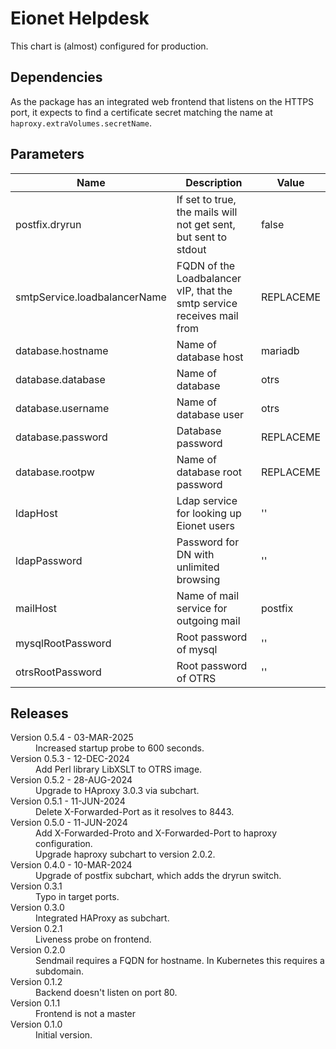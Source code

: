 # Eionet Helpdesk

This chart is (almost) configured for production.

## Dependencies

As the package has an integrated web frontend that listens on the HTTPS port, it
expects to find a certificate secret matching the name at `haproxy.extraVolumes.secretName`.

## Parameters

| Name | Description | Value |
| ---- | ----------- | ----- |
| postfix.dryrun | If set to true, the mails will not get sent, but sent to stdout | false |
| smtpService.loadbalancerName | FQDN of the Loadbalancer vIP, that the smtp service receives mail from | REPLACEME |
| database.hostname | Name of database host | mariadb |
| database.database | Name of database | otrs |
| database.username | Name of database user | otrs |
| database.password | Database password | REPLACEME |
| database.rootpw | Name of database root password | REPLACEME |
| ldapHost | Ldap service for looking up Eionet users| '' |
| ldapPassword | Password for DN with unlimited browsing | '' |
| mailHost | Name of mail service for outgoing mail | postfix |
| mysqlRootPassword | Root password of mysql | '' |
| otrsRootPassword | Root password of OTRS | '' |

## Releases

<dl>

  <dt>Version 0.5.4 - 03-MAR-2025</dt>
  <dd>Increased startup probe to 600 seconds.</dd>

  <dt>Version 0.5.3 - 12-DEC-2024</dt>
  <dd>Add Perl library LibXSLT to OTRS image.</dd>

  <dt>Version 0.5.2 - 28-AUG-2024</dt>
  <dd>Upgrade to HAproxy 3.0.3 via subchart.</dd>

  <dt>Version 0.5.1 - 11-JUN-2024</dt>
  <dd>Delete X-Forwarded-Port as it resolves to 8443.</dd>

  <dt>Version 0.5.0 - 11-JUN-2024</dt>
  <dd>Add X-Forwarded-Proto and X-Forwarded-Port to haproxy configuration.</dd>
  <dd>Upgrade haproxy subchart to version 2.0.2.</dd>

  <dt>Version 0.4.0 - 10-MAR-2024</dt>
  <dd>Upgrade of postfix subchart, which adds the dryrun switch.</dd>

  <dt>Version 0.3.1</dt>
  <dd>Typo in target ports.</dd>

  <dt>Version 0.3.0</dt>
  <dd>Integrated HAProxy as subchart.</dd>

  <dt>Version 0.2.1</dt>
  <dd>Liveness probe on frontend.</dd>

  <dt>Version 0.2.0</dt>
  <dd>Sendmail requires a FQDN for hostname. In Kubernetes this requires a subdomain.</dd>

  <dt>Version 0.1.2</dt>
  <dd>Backend doesn't listen on port 80.</dd>

  <dt>Version 0.1.1</dt>
  <dd>Frontend is not a master</dd>

  <dt>Version 0.1.0</dt>
  <dd>Initial version.</dd>

</dl>


